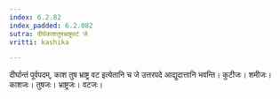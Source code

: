 ```yaml
---
index: 6.2.82
index_padded: 6.2.082
sutra: दीर्घकाशतुषभ्राष्ट्रवटं जे
vritti: kashika

---
```

दीर्घान्तं पूर्वपदम्, काश तुष भ्राष्ट्र वट इत्येतानि च जे उत्तरपदे आद्युदात्तानि भवन्ति। कुटीजः। शमीजः। काशजः। तुषजः। भ्राष्ट्रजः। वटजः।